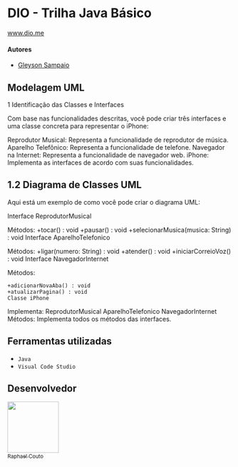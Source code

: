 # DIO - Trilha Java Básico
www.dio.me

#### Autores
- [Gleyson Sampaio](https://github.com/glysns)

## Modelagem UML

1 Identificação das Classes e Interfaces

Com base nas funcionalidades descritas, você pode criar três interfaces e uma classe concreta para representar o iPhone:

Reprodutor Musical: Representa a funcionalidade de reprodutor de música.
Aparelho Telefônico: Representa a funcionalidade de telefone.
Navegador na Internet: Representa a funcionalidade de navegador web.
iPhone: Implementa as interfaces de acordo com suas funcionalidades.

## 1.2 Diagrama de Classes UML

Aqui está um exemplo de como você pode criar o diagrama UML:

Interface ReprodutorMusical

Métodos:
+tocar() : void
+pausar() : void
+selecionarMusica(musica: String) : void
Interface AparelhoTelefonico

Métodos:
+ligar(numero: String) : void
+atender() : void
+iniciarCorreioVoz() : void
Interface NavegadorInternet

Métodos:
````+exibirPagina(url: String) : void
+adicionarNovaAba() : void
+atualizarPagina() : void
Classe iPhone 
```` 

Implementa:
ReprodutorMusical
AparelhoTelefonico
NavegadorInternet
Métodos:
Implementa todos os métodos das interfaces.





<h2>Ferramentas utilizadas</h2>

- ``Java``
- ``Visual Code Studio``

<h2>Desenvolvedor</h2>

[<img src="https://avatars.githubusercontent.com/u/159970639?v=4" width=115><br><sub>Raphael Couto</sub>](https://github.com/090Raphael)
